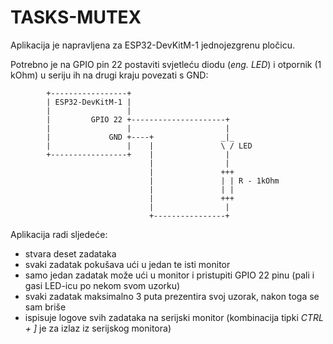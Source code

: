# TASKS-MUTEX

Aplikacija je napravljena za ESP32-DevKitM-1 jednojezgrenu pločicu.

Potrebno je na GPIO pin 22 postaviti svjetleću diodu (*eng. LED*) i otpornik (1 kOhm) u seriju ih na drugi kraju povezati s GND:

```
        +-----------------+
        | ESP32-DevKitM-1 |
        |                 |
        |         GPIO 22 +---------------------+
        |                 |                     |
        |             GND +----+               _|_
        |                 |    |               \ / LED
        +-----------------+    |                |
                               |                |
                               |               +++
                               |               | | R - 1kOhm
                               |               | |
                               |               +++
                               |                |
                               +----------------+
```

Aplikacija radi sljedeće:

- stvara deset zadataka
- svaki zadatak pokušava ući u jedan te isti monitor
- samo jedan zadatak može ući u monitor i pristupiti GPIO 22 pinu (pali i gasi LED-icu po nekom svom uzorku)
- svaki zadatak maksimalno 3 puta prezentira svoj uzorak, nakon toga se sam briše
- ispisuje logove svih zadataka na serijski monitor (kombinacija tipki *CTRL + ]* je za izlaz iz serijskog monitora)
